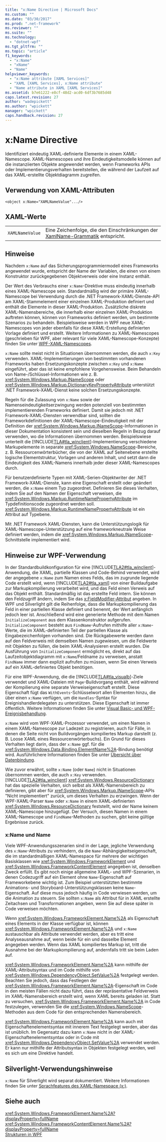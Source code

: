 ```yaml
---
title: "x:Name Directive | Microsoft Docs"
ms.custom: ""
ms.date: "03/30/2017"
ms.prod: ".net-framework"
ms.reviewer: ""
ms.suite: ""
ms.technology: 
  - "dotnet-wpf"
ms.tgt_pltfrm: ""
ms.topic: "article"
f1_keywords: 
  - "x:Name"
  - "xName"
  - "Name"
helpviewer_keywords: 
  - "x:Name attribute [XAML Services]"
  - "XAML [XAML Services], x:Name attribute"
  - "Name attribute in XAML [XAML Services]"
ms.assetid: b7e61222-e8cf-48d2-acd0-6df3b7685d48
caps.latest.revision: 27
author: "wadepickett"
ms.author: "wpickett"
manager: "wpickett"
caps.handback.revision: 27
---
```

# x:Name Directive
Identifiziert eindeutig XAML\-definierte Elemente in einem XAML\-Namescope.  XAML\-Namescopes und ihre Eindeutigkeitsmodelle können auf die instanziierten Objekte angewendet werden, wenn Frameworks APIs oder Implementierungsverhalten bereitstellen, die während der Laufzeit auf das XAML\-erstellte Objektdiagramm zugreifen.  
  
## Verwendung von XAML\-Attributen  
  
```  
<object x:Name="XAMLNameValue".../>  
```  
  
## XAML\-Werte  
  
|||  
|-|-|  
|`XAMLNameValue`|Eine Zeichenfolge, die den Einschränkungen der [XamlName\-Grammatik](../../../docs/framework/xaml-services/xamlname-grammar.md) entspricht.|  
  
## Hinweise  
 Nachdem `x:Name` auf das Sicherungsprogrammiermodell eines Frameworks angewendet wurde, entspricht der Name der Variablen, die einen von einem Konstruktor zurückgegebenen Objektverweis oder eine Instanz enthält.  
  
 Der Wert des Verbrauchs einer `x:Name`\-Direktive muss eindeutig innerhalb eines XAML\-Namescope sein.  Standardmäßig wird der primäre XAML\-Namescope bei Verwendung durch die .NET Framework\-XAML\-Dienste\-API am XAML\-Stammelement einer einzelnen XAML\-Produktion definiert und enthält die Elemente in dieser XAML\-Produktion.  Zusätzliche diskrete XAML\-Namensbereiche, die innerhalb einer einzelnen XAML\-Produktion auftreten können, können von Frameworks definiert werden, um bestimmte Szenarios zu behandeln.  Beispielsweise werden in WPF neue XAML\-Namescopes von jeder ebenfalls für diese XAML\-Erstellung definierten Vorlage definiert und erstellt.  Weitere Informationen zu XAML\-Namescopes \(geschrieben für WPF, aber relevant für viele XAML\-Namescope\-Konzepte\) finden Sie unter [WPF\-XAML\-Namescopes](../../../ocs/framework/wpf/advanced/wpf-xaml-namescopes.md).  
  
 `x:Name` sollte meist nicht in Situationen übernommen werden, die auch `x:Key` verwenden.  XAML\-Implementierungen von bestimmten vorhandenen Frameworks haben Ersetzungskonzepte zwischen `x:Key` und `x:Name` eingeführt, aber das ist keine empfohlene Vorgehensweise.  Beim Behandeln von Name\-\/Schlüssel\-Informationen wie z. B. <xref:System.Windows.Markup.INameScope> oder <xref:System.Windows.Markup.DictionaryKeyPropertyAttribute> unterstützt .NET Framework\-XAML\-Dienst keine solchen Ersetzungskonzepte.  
  
 Regeln für die Zulassung von `x:Name` sowie der Namenseindeutigkeitserzwingung werden potenziell von bestimmten implementierenden Frameworks definiert.  Damit sie jedoch mit .NET Framework\-XAML\-Diensten verwendbar sind, sollten die Frameworkdefinitionen der XAML\-Namescope\-Eindeutigkeit mit der Definition der <xref:System.Windows.Markup.INameScope>\-Informationen in dieser Dokumentation konsistent sein und dieselben Regeln in Bezug darauf verwenden, wo die Informationen übernommen werden.  Beispielswiese unterteilt die [!INCLUDE[TLA#tla_winclient](../../../includes/tlasharptla-winclient-md.md)]\-Implementierung verschiedene Markupelemente in separate <xref:System.Windows.NameScope>\-Bereiche, z. B. Ressourcenwörterbücher, die von der XAML auf Seitenebene erstellte logische Elementstruktur, Vorlagen und anderen Inhalt, und setzt dann die Eindeutigkeit des XAML\-Namens innerhalb jeder dieser XAML\-Namescopes durch.  
  
 Für benutzerdefinierte Typen mit XAML\-Serien\-Objektwriter der .NET Framework\-XAML\-Dienste, kann eine Eigenschaft erstellt oder geändert werden, die `x:Name` einem Typ zugeordnet.  Definieren Sie dieses Verhalten, indem Sie auf den Namen der Eigenschaft verweisen, die <xref:System.Windows.Markup.RuntimeNamePropertyAttribute> im Typdefinitionscode zugeordnet werden soll.  <xref:System.Windows.Markup.RuntimeNamePropertyAttribute> ist ein Attribut auf Typebene.  
  
 Mit .NET Framework XAML\-Diensten, kann die Unterstützungslogik für XAML\-Namescope\-Unterstützung auf eine frameworkneutrale Weise definiert werden, indem die <xref:System.Windows.Markup.INameScope>\-Schnittstelle implementiert wird.  
  
## Hinweise zur WPF\-Verwendung  
 In der Standardbuildkonfiguration für eine [!INCLUDE[TLA2#tla_winclient](../../../includes/tla2sharptla-winclient-md.md)]\-Anwendung, die XAML, partielle Klassen und Code\-Behind verwendet, wird der angegebene `x:Name` zum Namen eines Felds, das im zugrunde liegende Code erstellt wird, wenn [!INCLUDE[TLA2#tla_xaml](../../../includes/tla2sharptla-xaml-md.md)] von einer Buildaufgabe zur Markupkompilierung verarbeitet wird, und das Feld einen Verweis auf das Objekt enthält. Standardmäßig ist das erstellte Feld intern.  Sie können den Feldzugriff ändern, indem Sie das [x:FieldModifier\-Attribut](../../../docs/framework/xaml-services/x-fieldmodifier-directive.md) angeben.  In WPF und Silverlight gilt die Reihenfolge, dass die Markupkompilierung das Feld in einer partiellen Klasse definiert und benennt, der Wert anfänglich jedoch leer ist.  Anschließend wird eine generierte Methode mit dem Namen `InitializeComponent` aus dem Klassenkonstruktor aufgerufen.  `InitializeComponent` besteht aus `FindName`\-Aufrufen mithilfe aller `x:Name`\-Werte, die im XAML\-definierten Teil der partiellen Klasse als Eingabezeichenfolgen vorhanden sind.  Die Rückgabewerte werden dann auf den Feldverweis mit demselben Namen zugewiesen, um die Feldwerte mit Objekten zu füllen, die beim XAML\-Analysieren erstellt wurden.  Die Ausführung von `InitializeComponent` ermöglicht es, direkt auf das Laufzeitobjektdiagramm mit `x:Name`\/Feldname zu verweisen, anstatt `FindName` immer dann explizit aufrufen zu müssen, wenn Sie einen Verweis auf ein XAML\-definiertes Objekt benötigen.  
  
 Für eine WPF\-Anwendung, die die [!INCLUDE[TLA#tla_visualb](../../../includes/tlasharptla-visualb-md.md)]\-Ziele verwendet und XAML\-Dateien mit `Page`\-Buildvorgang enthält, wird während der Kompilierung eine separate Verweiseigenschaft erstellt. Diese Eigenschaft fügt das `WithEvents`\-Schlüsselwort allen Elementen hinzu, die über einen `x:Name` verfügen, um die `Handles`\-Syntax für Ereignishandlerdelegaten zu unterstützen.  Diese Eigenschaft ist immer öffentlich.  Weitere Informationen finden Sie unter [Visual Basic\- und WPF\-Ereignisbehandlung](../../../ocs/framework/wpf/advanced/visual-basic-and-wpf-event-handling.md).  
  
 `x:Name` wird vom WPF\-XAML\-Prozessor verwendet, um einen Namen in einem XAML\-Namescope zur Ladezeit zu registrieren, auch für Fälle, in denen die Seite nicht von Buildvorgängen kompiliertes Markup darstellt \(z. B. Loose XAML eines Ressourcenwörterbuchs\).  Ein Grund für dieses Verhalten liegt darin, dass der `x:Name` ggf. für die <xref:System.Windows.Data.Binding.ElementName%2A>\-Bindung benötigt wird.  Ausführlichere Informationen finden Sie unter [Übersicht über Datenbindung](../../../ocs/framework/wpf/data/data-binding-overview.md).  
  
 Wie zuvor erwähnt, sollte `x:Name` \(oder `Name`\) nicht in Situationen übernommen werden, die auch `x:Key` verwenden.  [!INCLUDE[TLA2#tla_winclient](../../../includes/tla2sharptla-winclient-md.md)] <xref:System.Windows.ResourceDictionary> hat das spezielle Verhalten, sich selbst als XAML\-Namensbereich zu definieren, gibt aber für <xref:System.Windows.Markup.INameScope>\-APIs "Nicht implementiert" zurück, um dieses Verhalten zu erzwingen.  Wenn der WPF\-XAML\-Parser `Name` oder `x:Name` in einem XAML\-definierten <xref:System.Windows.ResourceDictionary> feststellt, wird der Name keinem XAML\-Namescope hinzugefügt.  Der Versuch, diesen Namen in einem XAML\-Namescope und `FindName`\-Methoden zu suchen, gibt keine gültige Ergebnisse zurück.  
  
### x:Name und Name  
 Viele WPF\-Anwendungsszenarien sind in der Lage, jegliche Verwendung des `x:Name`\-Attributs zu verhindern, da die `Name`\-Abhängigkeitseigenschaft, die im standardmäßigen XAML\-Namespace für mehrere der wichtigen Basisklassen wie <xref:System.Windows.FrameworkElement> und <xref:System.Windows.FrameworkContentElement> angegeben ist, denselben Zweck erfüllt.  Es gibt noch einige allgemeine XAML\- und WPF\-Szenarien, in denen Codezugriff auf ein Element ohne `Name`\-Eigenschaft auf Frameworkebene wichtig ist.  Zum Beispiel unterstützten bestimmte Animations\- und Storyboard\-Unterstützungsklassen keine `Name`\-Eigenschaft. Auf diese muss jedoch häufig in Code verwiesen werden, um die Animation zu steuern.  Sie sollten `x:Name` als Attribut für in XAML erstellte Zeitachsen und Transformationen angeben, wenn Sie auf diese später in Code verweisen möchten.  
  
 Wenn <xref:System.Windows.FrameworkElement.Name%2A> als Eigenschaft eines Elements in der Klasse verfügbar ist, können <xref:System.Windows.FrameworkElement.Name%2A> und `x:Name` austauschbar als Attribute verwendet werden, aber es tritt eine Analyseausnahme auf, wenn beide für ein und dasselbe Element angegeben werden.  Wenn das XAML kompiliertes Markup ist, tritt die Ausnahme bei der Markupkompilierung auf, andernfalls tritt sie beim Laden auf.  
  
 <xref:System.Windows.FrameworkElement.Name%2A> kann mithilfe der XAML\-Attributsyntax und im Code mithilfe von <xref:System.Windows.DependencyObject.SetValue%2A> festgelegt werden. Beachten Sie jedoch, dass das Festlegen der <xref:System.Windows.FrameworkElement.Name%2A>\-Eigenschaft im Code in den meisten Fällen nicht dazu führt, dass der repräsentative Feldverweis im XAML\-Namensbereich erstellt wird, wenn XAML bereits geladen ist.  Statt zu versuchen, <xref:System.Windows.FrameworkElement.Name%2A> in Code festzulegen, verwenden Sie die <xref:System.Windows.NameScope>\-Methoden aus dem Code für den entsprechenden Namensbereich.  
  
 <xref:System.Windows.FrameworkElement.Name%2A> kann auch mit Eigenschaftenelementsyntax mit innerem Text festgelegt werden, aber das ist unüblich.  Im Gegensatz dazu kann `x:Name` nicht in der XAML\-Eigenschaftenelementsyntax oder in Code mit <xref:System.Windows.DependencyObject.SetValue%2A> verwendet werden. Er kann nur mithilfe der Attributsyntax in Objekten festgelegt werden, weil es sich um eine Direktive handelt.  
  
## Silverlight\-Verwendungshinweise  
 `x:Name` für Silverlight wird separat dokumentiert.  Weitere Informationen finden Sie unter [Sprachfeatures des XAML\-Namespace \(x:\)](http://go.microsoft.com/fwlink/?LinkId=199081).  
  
## Siehe auch  
 <xref:System.Windows.FrameworkElement.Name%2A?displayProperty=fullName>   
 <xref:System.Windows.FrameworkContentElement.Name%2A?displayProperty=fullName>   
 [Strukturen in WPF](../../../ocs/framework/wpf/advanced/trees-in-wpf.md)
